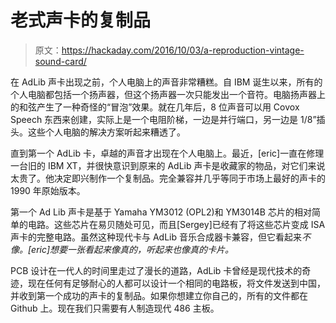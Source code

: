 # 老式声卡的复制品

> 原文：<https://hackaday.com/2016/10/03/a-reproduction-vintage-sound-card/>

在 AdLib 声卡出现之前，个人电脑上的声音非常糟糕。自 IBM 诞生以来，所有的个人电脑都包括一个扬声器，但这个扬声器一次只能发出一个音符。电脑扬声器上的和弦产生了一种奇怪的“冒泡”效果。就在几年后，8 位声音可以用 Covox Speech 东西来创建，实际上是一个电阻阶梯，一边是并行端口，另一边是 1/8”插头。这些个人电脑的解决方案听起来糟透了。

直到第一个 AdLib 卡，卓越的声音才出现在个人电脑上。最近，[eric]一直在修理一台旧的 IBM XT，并很快意识到原来的 AdLib 声卡是收藏家的物品，对它们来说太贵了。他决定即兴制作一个复制品。完全兼容并几乎等同于市场上最好的声卡的 1990 年原始版本。

第一个 Ad Lib 声卡是基于 Yamaha YM3012 (OPL2)和 YM3014B 芯片的相对简单的电路。这些芯片在易贝随处可见，而且[Sergey]已经有了将这些芯片变成 ISA 声卡的完整电路。虽然这种现代卡与 AdLib 音乐合成器卡兼容，但它看起来*不像。[eric]想要一张看起来像真的，听起来也像真的卡片。*

PCB 设计在一代人的时间里走过了漫长的道路，AdLib 卡曾经是现代技术的奇迹，现在任何有足够耐心的人都可以设计一个相同的电路板，将文件发送到中国，并收到第一个成功的声卡的复制品。如果你想建立你自己的，所有的文件都在 Github 上。现在我们只需要有人制造现代 486 主板。